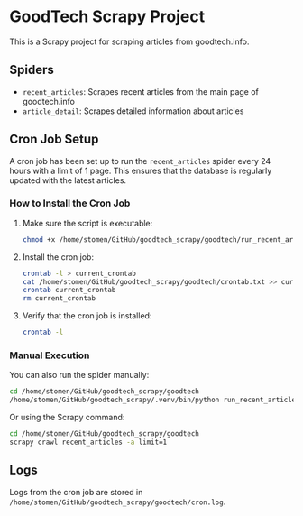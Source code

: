 # GoodTech Scrapy Project

This is a Scrapy project for scraping articles from goodtech.info.

## Spiders

- `recent_articles`: Scrapes recent articles from the main page of goodtech.info
- `article_detail`: Scrapes detailed information about articles

## Cron Job Setup

A cron job has been set up to run the `recent_articles` spider every 24 hours with a limit of 1 page. This ensures that the database is regularly updated with the latest articles.

### How to Install the Cron Job

1. Make sure the script is executable:
   ```bash
   chmod +x /home/stomen/GitHub/goodtech_scrapy/goodtech/run_recent_articles.py
   ```

2. Install the cron job:
   ```bash
   crontab -l > current_crontab
   cat /home/stomen/GitHub/goodtech_scrapy/goodtech/crontab.txt >> current_crontab
   crontab current_crontab
   rm current_crontab
   ```

3. Verify that the cron job is installed:
   ```bash
   crontab -l
   ```

### Manual Execution

You can also run the spider manually:

```bash
cd /home/stomen/GitHub/goodtech_scrapy/goodtech
/home/stomen/GitHub/goodtech_scrapy/.venv/bin/python run_recent_articles.py
```

Or using the Scrapy command:

```bash
cd /home/stomen/GitHub/goodtech_scrapy/goodtech
scrapy crawl recent_articles -a limit=1
```

## Logs

Logs from the cron job are stored in `/home/stomen/GitHub/goodtech_scrapy/goodtech/cron.log`.